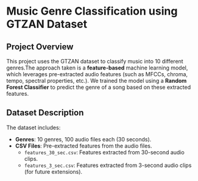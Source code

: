 # Music Genre Classification using GTZAN Dataset

## Project Overview
This project uses the GTZAN dataset to classify music into 10 different genres.The approach taken is a **feature-based** machine learning model, which leverages pre-extracted audio features (such as MFCCs, chroma, tempo, spectral properties, etc.). We trained the model using a **Random Forest Classifier** to predict the genre of a song based on these extracted features.

## Dataset Description
The dataset includes:
- **Genres**: 10 genres, 100 audio files each (30 seconds).
- **CSV Files**: Pre-extracted features from the audio files.
  - `features_30_sec.csv`: Features extracted from 30-second audio clips.
  - `features_3_sec.csv`: Features extracted from 3-second audio clips (for future extensions).